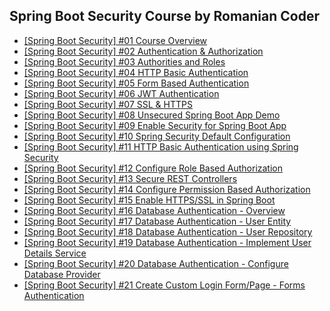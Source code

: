 ## Spring Boot Security Course by Romanian Coder

- [[Spring Boot Security] #01 Course Overview](https://www.youtube.com/watch?v=EPd-u8ibXBY&t=6s)
- [[Spring Boot Security] #02 Authentication & Authorization](https://www.youtube.com/watch?v=4XFmMHYg_Ok)
- [[Spring Boot Security] #03 Authorities and Roles](https://www.youtube.com/watch?v=HWp0tRYJVCY)
- [[Spring Boot Security] #04 HTTP Basic Authentication](https://www.youtube.com/watch?v=fjkxqmRlA9E&t=16s)
- [[Spring Boot Security] #05 Form Based Authentication](https://www.youtube.com/watch?v=YMiAgD6sfyU)
- [[Spring Boot Security] #06 JWT Authentication](https://www.youtube.com/watch?v=x6bzYyMY0GA)
- [[Spring Boot Security] #07 SSL & HTTPS](https://www.youtube.com/watch?v=cle8avHVCQY&t=10s)
- [[Spring Boot Security] #08 Unsecured Spring Boot App Demo](https://www.youtube.com/watch?v=yJ7phtxCrVk)
- [[Spring Boot Security] #09 Enable Security for Spring Boot App](https://www.youtube.com/watch?v=5QEtVG0Dh1I)
- [[Spring Boot Security] #10 Spring Security Default Configuration](https://www.youtube.com/watch?v=G-CK9DgD9Ts)
- [[Spring Boot Security] #11 HTTP Basic Authentication using Spring Security](https://www.youtube.com/watch?v=hF-iMHpl970)
- [[Spring Boot Security] #12 Configure Role Based Authorization](https://www.youtube.com/watch?v=tYpS8BmrEyo&t=22s)
- [[Spring Boot Security] #13 Secure REST Controllers](https://www.youtube.com/watch?v=OYr9HUPmhSw)
- [[Spring Boot Security] #14 Configure Permission Based Authorization](https://www.youtube.com/watch?v=HAmqB123sDc)
- [[Spring Boot Security] #15 Enable HTTPS/SSL in Spring Boot](https://www.youtube.com/watch?v=HLSmjZ5vN0w)
- [[Spring Boot Security] #16 Database Authentication - Overview](https://www.youtube.com/watch?v=4l5d-ZVkDPg)
- [[Spring Boot Security] #17 Database Authentication - User Entity](https://www.youtube.com/watch?v=q6U0Jb-ZsBA)
- [[Spring Boot Security] #18 Database Authentication - User Repository](https://www.youtube.com/watch?v=9njh71HmE5Y)
- [[Spring Boot Security] #19 Database Authentication - Implement User Details Service](https://www.youtube.com/watch?v=TDuVY8PFU3Q)
- [[Spring Boot Security] #20 Database Authentication - Configure Database Provider](https://www.youtube.com/watch?v=wNN6S_HsD4o)
- [[Spring Boot Security] #21 Create Custom Login Form/Page - Forms Authentication](https://www.youtube.com/watch?v=roiPQGk37JQ)
